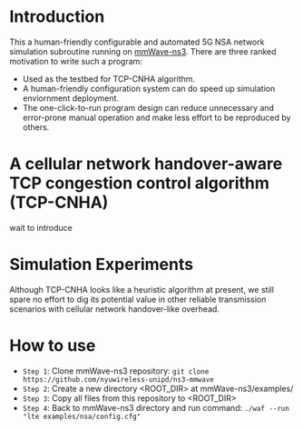 # Introduction
This a human-friendly configurable and automated 5G NSA network simulation subroutine running on [mmWave-ns3](https://github.com/nyuwireless-unipd/ns3-mmwave).
There are three ranked motivation to write such a program:
- Used as the testbed for TCP-CNHA algorithm.
- A human-friendly configuration system can do speed up simulation enviornment deployment.
- The one-click-to-run program design can reduce unnecessary and error-prone manual operation and make less effort to be reproduced by others.

# A cellular network handover-aware TCP congestion control algorithm (TCP-CNHA)
 wait to introduce

# Simulation Experiments
Although TCP-CNHA looks like a heuristic algorithm at present, we still spare no effort to dig its potential value in other reliable transmission scenarios with cellular network handover-like overhead. 
##

# How to use
- `Step 1`: Clone mmWave-ns3 repository: `git clone https://github.com/nyuwireless-unipd/ns3-mmwave`
- `Step 2`: Create a new directory <ROOT_DIR> at mmWave-ns3/examples/
- `Step 3`: Copy all files from this repository to <ROOT_DIR>
- `Step 4`: Back to mmWave-ns3 directory and run command: `./waf --run "lte examples/nsa/config.cfg"`
